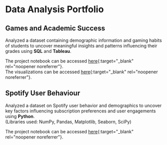 # Data Analysis Portfolio

## Games and Academic Success
Analyzed a dataset containing demographic information and gaming habits of students to uncover meaningful insights and patterns influencing their grades using **SQL** and **Tableau**.  

The project notebook can be accessed [here](games_and_academic_success.html){:target="_blank" rel="noopener noreferrer"}.  
The visualizations can be accessed [here](https://public.tableau.com/app/profile/jaewoo.lee/viz/GamesandAcademicSuccess/Dashboard1?publish=yes){:target="_blank" rel="noopener noreferrer"}.

## Spotify User Behaviour
Analyzed a dataset on Spotify user behavior and demographics to uncover key factors influencing subscription preferences and user engagements using **Python**.  
(Libraries used: NumPy, Pandas, Matplotlib, Seaborn, SciPy)

The project notebook can be accessed [here](Spotify_user_behaviour.html){:target="_blank" rel="noopener noreferrer"}.
